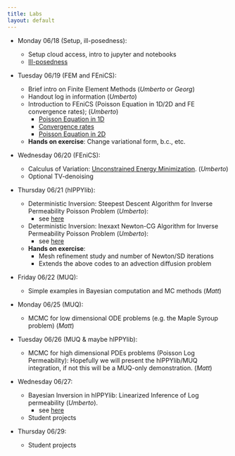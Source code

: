```yaml
---
title: Labs
layout: default
---
```


- Monday 06/18 (Setup, ill-posedness):
  - Setup cloud access, intro to jupyter and notebooks
  - [Ill-posedness](https://github.com/g2s3-2018/labs/blob/master/Lab1_Monday/inverseProblemPrototype.ipynb)

- Tuesday 06/19 (FEM and FEniCS):
  - Brief intro on Finite Element Methods (*Umberto* or *Georg*)
  - Handout log in information (*Umberto*)
  - Introduction to FEniCS (Poisson Equation in 1D/2D and FE convergence rates); (*Umberto*)
     - [Poisson Equation in 1D](https://github.com/g2s3-2018/labs/blob/master/Lab2_Tuesday/Poisson1D.ipynb)
     - [Convergence rates](https://github.com/g2s3-2018/labs/blob/master/Lab2_Tuesday/ConvergenceRates.ipynb)
     - [Poisson Equation in 2D](https://github.com/g2s3-2018/labs/blob/master/Lab2_Tuesday/Poisson2D.ipynb)
  - **Hands on exercise**: Change variational form, b.c., etc.
  
- Wednesday 06/20 (FEniCS): 
  - Calculus of Variation: [Unconstrained Energy Minimization](https://github.com/g2s3-2018/labs/blob/master/Lab3_Wednesday/UnconstrainedMinimization.ipynb). (*Umberto*)
  - Optional TV-denoising
  
- Thursday 06/21 (hIPPYlib):
  - Deterministic Inversion: Steepest Descent Algorithm for Inverse Permeability Poisson Problem (*Umberto*):
    - see [here](https://github.com/g2s3-2018/labs/blob/master/Lab4_Thursday/Poisson_SD.ipynb)
  - Deterministic Inversion: Inexaxt Newton-CG Algorithm for Inverse Permeability Poisson Problem (*Umberto*):
    - see [here](https://github.com/g2s3-2018/labs/blob/master/Lab4_Thursday/Poisson_INCG.ipynb)
  - **Hands on exercise**:
    - Mesh refinement study and number of Newton/SD iterations
    - Extends the above codes to an advection diffusion problem
   
- Friday 06/22 (MUQ):
  - Simple examples in Bayesian computation and MC methods (*Matt*)
  
- Monday 06/25 (MUQ):
  - MCMC for low dimensional ODE problems (e.g. the Maple Syroup problem) (*Matt*)
  
- Tuesday 06/26 (MUQ & maybe hIPPYlib):
  - MCMC for high dimensional PDEs problems (Poisson Log Permeability): Hopefully we will present the hIPPYlib/MUQ integration, if not this will be a MUQ-only demonstration. (*Matt*)
  
- Wednesday 06/27:
  - Bayesian Inversion in hIPPYlib: Linearized Inference of Log permeability (*Umberto*).
    - see [here](https://github.com/g2s3-2018/labs/blob/master/Lab8_Wednesday/SubsurfaceBayesian.ipynb)
  - Student projects
  
- Thursday 06/29:
  - Student projects
 
